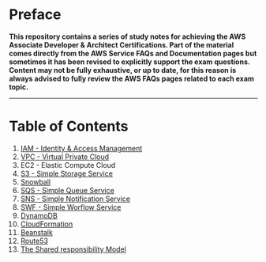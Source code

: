 # Preface

**This repository contains a series of study notes for achieving the AWS Associate Developer & Architect Certifications.
Part of the material comes directly from the AWS Service FAQs and Documentation pages but sometimes it has been revised to explicitly support the exam questions.
Content may not be fully exhaustive, or up to date, for this reason is always advised to fully review the AWS FAQs pages related to each exam topic.**

* * *

# Table of Contents

1. [IAM - Identity & Access Management](iam/README.md)
2. [VPC - Virtual Private Cloud](vpc/README.md)
3. EC2 - Elastic Compute Cloud
4. [S3 - Simple Storage Service](s3/README.md)
5. [Snowball](snowball/README.md)
6. [SQS - Simple Queue Service](sqs/README.md)
7. [SNS - Simple Notification Service](sns/README.md)
8. [SWF - Simple Worflow Service](swf/README.md) 
9. [DynamoDB](dynamodb/README.md)
10. [CloudFormation](cloudformation/README.md)
11. [Beanstalk](beanstalk/README.md)
12. [Route53](route53/README.md)
13. [The Shared responsibility Model](shared-responsibility-model/README.md)